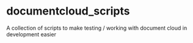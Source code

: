 documentcloud_scripts
=====================

A collection of scripts to make testing / working with document cloud in development easier